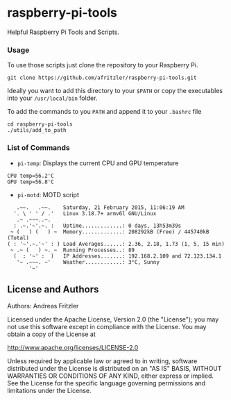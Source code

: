 raspberry-pi-tools
==================

Helpful Raspberry Pi Tools and Scripts.

### Usage

To use those scripts just clone the repository to your Raspberry Pi.


```
git clone https://github.com/afritzler/raspberry-pi-tools.git
```

Ideally you want to add this directory to your `$PATH` or copy the executables into your `/usr/local/bin` folder.

To add the commands to you `PATH` and append it to your `.bashrc` file

```
cd raspberry-pi-tools
./utils/add_to_path
```

### List of Commands

* `pi-temp`: Displays the current CPU and GPU temperature

```
CPU temp=56.2'C
GPU temp=56.8'C
```

* `pi-motd`: MOTD script

```
   .~~.   .~~.    Saturday, 21 February 2015, 11:06:19 AM
  '. \ ' ' / .'   Linux 3.18.7+ armv6l GNU/Linux
   .~ .~~~..~.
  : .~.'~'.~. :   Uptime.............: 0 days, 13h53m39s
 ~ (   ) (   ) ~  Memory.............: 208292kB (Free) / 445740kB (Total)
( : '~'.~.'~' : ) Load Averages......: 2.36, 2.18, 1.73 (1, 5, 15 min)
 ~ .~ (   ) ~. ~  Running Processes..: 89
  (  : '~' :  )   IP Addresses.......: 192.168.2.109 and 72.123.134.1
   '~ .~~~. ~'    Weather............: 3°C, Sunny
       '~'
```

License and Authors
-------------------
Authors: Andreas Fritzler

Licensed under the Apache License, Version 2.0 (the "License"); you may not use this software except in compliance with the License. You may obtain a copy of the License at

http://www.apache.org/licenses/LICENSE-2.0

Unless required by applicable law or agreed to in writing, software distributed under the License is distributed on an "AS IS" BASIS, WITHOUT WARRANTIES OR CONDITIONS OF ANY KIND, either express or implied. See the License for the specific language governing permissions and limitations under the License.
